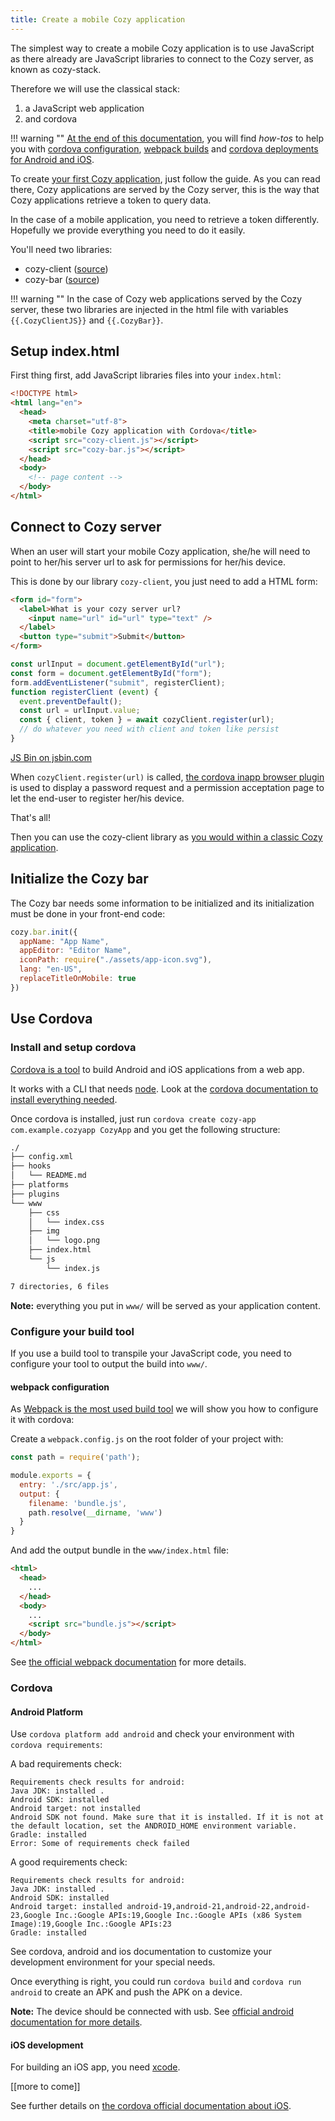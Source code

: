 ```yaml
---
title: Create a mobile Cozy application
---
```


The simplest way to create a mobile Cozy application is to use JavaScript as there already are JavaScript libraries to connect to the Cozy server, as known as cozy-stack.

Therefore we will use the classical stack:

1. a JavaScript web application
1. and cordova

!!! warning ""
    [At the end of this documentation](#annexes), you will find _how-tos_ to help you with [cordova configuration](#install-and-setup-cordova), [webpack builds](#webpack-configuration) and [cordova deployments for Android and iOS](#cordova).

To create [your first Cozy application](/dev/app), just follow the guide.
As you can read there, Cozy applications are served by the Cozy server, this is the way that Cozy applications retrieve a token to query data.

In the case of a mobile application, you need to retrieve a token differently. Hopefully we provide everything you need to do it easily.

You'll need two libraries:

- cozy-client ([source](https://github.com/cozy/cozy-drive/tree/master/src/lib/cozy-client))
- cozy-bar ([source](https://github.com/cozy/cozy-bar))

!!! warning ""
    In the case of Cozy web applications served by the Cozy server, these two libraries are injected in the html file with variables `{{.CozyClientJS}}` and `{{.CozyBar}}`.

## Setup index.html

First thing first, add JavaScript libraries files into your `index.html`:

```html
<!DOCTYPE html>
<html lang="en">
  <head>
    <meta charset="utf-8">
    <title>mobile Cozy application with Cordova</title>
    <script src="cozy-client.js"></script>
    <script src="cozy-bar.js"></script>
  </head>
  <body>
    <!-- page content -->
  </body>
</html>
```

## Connect to Cozy server

When an user will start your mobile Cozy application, she/he will need to point to her/his server url to ask for permissions for her/his device.

This is done by our library `cozy-client`, you just need to add a HTML form:

```html
<form id="form">
  <label>What is your cozy server url?
    <input name="url" id="url" type="text" />
  </label>
  <button type="submit">Submit</button>
</form>
```

```js
const urlInput = document.getElementById("url");
const form = document.getElementById("form");
form.addEventListener("submit", registerClient);
function registerClient (event) {
  event.preventDefault();
  const url = urlInput.value;
  const { client, token } = await cozyClient.register(url);
  // do whatever you need with client and token like persist
}
```

<a class="jsbin-embed" href="http://jsbin.com/nokoxak/embed?console,output">JS Bin on jsbin.com</a><script src="http://static.jsbin.com/js/embed.min.js?4.1.0"></script>

When `cozyClient.register(url)` is called, [the cordova inapp browser plugin](https://cordova.apache.org/docs/en/latest/reference/cordova-plugin-inappbrowser/) is used to display a password request and a permission acceptation page to let the end-user to register her/his device.

That's all!

Then you can use the cozy-client library as [you would within a classic Cozy application](/dev/app/#manipulating-documents).

## Initialize the Cozy bar

The Cozy bar needs some information to be initialized and its initialization must be done in your front-end code:

```js
cozy.bar.init({
  appName: "App Name",
  appEditor: "Editor Name",
  iconPath: require("./assets/app-icon.svg"),
  lang: "en-US",
  replaceTitleOnMobile: true
})
```

## Use Cordova

### Install and setup cordova

[Cordova is a tool](http://blog.ionic.io/what-is-cordova-phonegap/) to build Android and iOS applications from a web app.

It works with a CLI that needs [node](https://nodejs.org/en/download/).
Look at the [cordova documentation to install everything needed](https://cordova.apache.org/docs/en/latest/guide/cli/index.html#installing-the-cordova-cli).

Once cordova is installed, just run `cordova create cozy-app com.example.cozyapp CozyApp` and you get the following structure:

```bash
./
├── config.xml
├── hooks
│   └── README.md
├── platforms
├── plugins
└── www
    ├── css
    │   └── index.css
    ├── img
    │   └── logo.png
    ├── index.html
    └── js
        └── index.js

7 directories, 6 files
```

__Note:__ everything you put in `www/` will be served as your application content.

### Configure your build tool

If you use a build tool to transpile your JavaScript code, you need to configure your tool to output the build into `www/`.

#### webpack configuration

As [Webpack is the most used build tool](http://stateofjs.com/2016/buildtools/) we will show you how to configure it with cordova:

Create a `webpack.config.js` on the root folder of your project with:

```js
const path = require('path');

module.exports = {
  entry: './src/app.js',
  output: {
    filename: 'bundle.js',
    path.resolve(__dirname, 'www')
  }
}
```

And add the output bundle in the `www/index.html` file:

```html
<html>
  <head>
    ...
  </head>
  <body>
    ...
    <script src="bundle.js"></script>
  </body>
</html>
```

See [the official webpack documentation](https://webpack.js.org/) for more details.

### Cordova

#### Android Platform

Use `cordova platform add android` and check your environment with `cordova requirements`:

A bad requirements check:

```
Requirements check results for android:
Java JDK: installed .
Android SDK: installed
Android target: not installed
Android SDK not found. Make sure that it is installed. If it is not at the default location, set the ANDROID_HOME environment variable.
Gradle: installed
Error: Some of requirements check failed
```

A good requirements check:

```
Requirements check results for android:
Java JDK: installed .
Android SDK: installed
Android target: installed android-19,android-21,android-22,android-23,Google Inc.:Google APIs:19,Google Inc.:Google APIs (x86 System Image):19,Google Inc.:Google APIs:23
Gradle: installed
```

See cordova, android and ios documentation to customize your development environment for your special needs.

Once everything is right, you could run `cordova build` and `cordova run android` to create an APK and push the APK on a device.

__Note:__ The device should be connected with usb.
See [official android documentation for more details](https://developer.android.com/studio/run/device.html).

#### iOS development

For building an iOS app, you need [xcode](https://developer.apple.com/xcode/).

[[more to come]]

See further details on [the cordova official documentation about iOS](https://cordova.apache.org/docs/en/latest/guide/platforms/ios/index.html).
